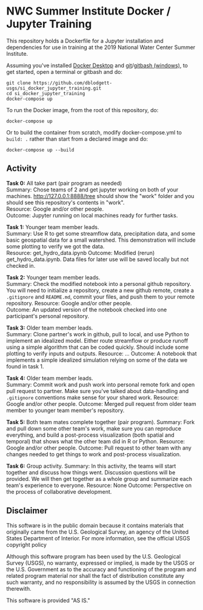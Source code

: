 # NWC Summer Institute Docker / Jupyter Training

This repository holds a Dockerfile for a Jupyter installation and dependencies for use in training at the 2019 National Water Center Summer Institute.

Assuming you've installed [Docker Desktop](https://www.docker.com/products/docker-desktop) and [git](https://git-scm.com/)/[gitbash (windows)](https://gitforwindows.org/), to get started, open a terminal or gitbash and do:

```
git clone https://github.com/dblodgett-usgs/si_docker_jupyter_training.git
cd si_docker_jupyter_training
docker-compose up
```

To run the Docker image, from the root of this repository, do:

`docker-compose up`

Or to build the container from scratch, modify docker-compose.yml to `build: .` rather than start from a declared image and do:

`docker-compose up --build`

## Activity
**Task 0:** All take part (pair program as needed)  
Summary: Chose teams of 2 and get jupyter working on both of your machines. http://127.0.0.1:8888/tree should show the "work" folder and you should see this repository's contents in "work".  
Resource: Google and/or other people.  
Outcome: Jupyter running on local machines ready for further tasks.  

**Task 1:** Younger team member leads.  
Summary: Use R to get some streamflow data, precipitation data, and some basic geospatial data for a small watershed. This demonstration will include some plotting to verify we got the data.  
Resource: get\_hydro\_data.ipynb
Outcome: Modified (rerun) get\_hydro\_data.ipynb. Data files for later use will be saved locally but not checked in.

**Task 2:** Younger team member leads.  
Summary: Check the modified notebook into a personal github repository. You will need to initialize a repository, create a new github remote, create a `.gitignore` and `README.md`, commit your files, and push them to your remote repository.
Resource: Google and/or other people.  
Outcome: An updated version of the notebook checked into one participant's personal repository.  

**Task 3:** Older team member leads.  
Summary: Clone partner's work in github, pull to local, and use Python to implement an idealized model. Either route streamflow or produce runoff using a simple algorithm that can be coded quickly. Should include some plotting to verify inputs and outputs.
Resource: ...
Outcome: A notebook that implements a simple idealized simulation relying on some of the data we found in task 1.

**Task 4:** Older team member leads.  
Summary: Commit work and push work into personal remote fork and open pull request to partner. Make sure you've talked about data-handling and `.gitignore` conventions make sense for your shared work.
Resource: Google and/or other people.
Outcome: Merged pull request from older team member to younger team member's repository.

**Task 5:** Both team mates complete together (pair program).
Summary: Fork and pull down some other team's work, make sure you can reproduce everything, and build a post-process visualization (both spatial and temporal) that shows what the other team did in R or Python. 
Resource: Google and/or other people.
Outcome: Pull request to other team with any changes needed to get things to work and post-process visualization.

**Task 6:** Group activity.
Summary: In this activity, the teams will start together and discuss how things went. Discussion questions will be provided. We will then get together as a whole group and summarize each team's experience to everyone.
Resource: None
Outcome: Perspective on the process of collaborative development. 

## Disclaimer
This software is in the public domain because it contains materials that originally came from the U.S. Geological Survey, an agency of the United States Department of Interior. For more information, see the official USGS copyright policy

Although this software program has been used by the U.S. Geological Survey (USGS), no warranty, expressed or implied, is made by the USGS or the U.S. Government as to the accuracy and functioning of the program and related program material nor shall the fact of distribution constitute any such warranty, and no responsibility is assumed by the USGS in connection therewith.

This software is provided "AS IS."